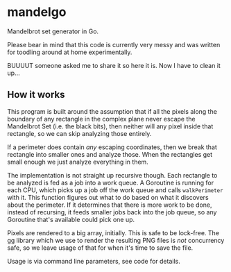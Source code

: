 # mandelgo
Mandelbrot set generator in Go.

Please bear in mind that this code is currently very messy and was written for toodling around at home experimentally.

BUUUUT someone asked me to share it so here it is. Now I have to clean it up...

## How it works

This program is built around the assumption that if all the pixels along the boundary of any rectangle in the complex
plane never escape the Mandelbrot Set (i.e. the black bits), then neither will any pixel inside that rectangle, so
we can skip analyzing those entirely.

If a perimeter does contain *any* escaping coordinates, then we break that rectangle into smaller ones and analyze those.
When the rectangles get small enough we just analyze everything in them.

The implementation is not straight up recursive though. Each rectangle to be analyzed is fed as a job into a work queue. A 
Goroutine is running for each CPU, which picks up a job off the work queue and calls `walkPerimeter` with it. This 
function figures out what to do based on what it discovers about the perimeter. If it determines that there is more work
to be done, instead of recursing, it feeds smaller jobs back into the job queue, so any Goroutine that's available could
pick one up.

Pixels are rendered to a big array, initially. This is safe to be lock-free. The gg library which we use to render the resulting
PNG files is _not_ concurrency safe, so we leave usage of that for when it's time to save the file. 

Usage is via command line parameters, see code for details.

